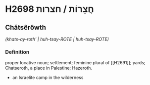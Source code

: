 # H2698 חֲצֵרוֹת / חצרות

## Chătsêrôwth

_(khats-ay-roth' | huh-tsay-ROTE | huh-tsay-ROTE)_

### Definition

proper locative noun; settlement; feminine plural of [[H2691]]; yards; Chatseroth, a place in Palestine; Hazeroth.

- an Israelite camp in the wilderness
